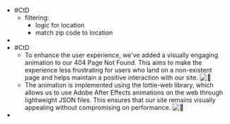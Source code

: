 - #CtD
	- filtering:
		- logic for location
		- match zip code to location
-
- #CtD
	- To enhance the user experience, we've added a visually engaging animation to our 404 Page Not Found. This aims to make the experience less frustrating for users who land on a non-existent page and helps maintain a positive interaction with our site. ![:star2:](https://a.slack-edge.com/production-standard-emoji-assets/14.0/apple-medium/1f31f@2x.png)
	- The animation is implemented using the lottie-web library, which allows us to use Adobe After Effects animations on the web through lightweight JSON files. This ensures that our site remains visually appealing without compromising on performance. ![:art:](https://a.slack-edge.com/production-standard-emoji-assets/14.0/apple-medium/1f3a8@2x.png)
-